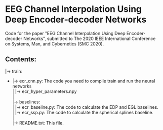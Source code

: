 # EEG Channel Interpolation Using Deep Encoder-decoder Networks

Code for the paper "EEG Channel Interpolation Using Deep Encoder-decoder Networks", submitted to The 2020 IEEE International Conference on Systems, Man, and Cybernetics (SMC 2020).

## Contents:

|-> train:  
   + |-> ecr_cnn.py: The code you need to compile train and run the neural networks  
|    |-> ecr_hyper_parameters.npy  
|  
|-> baselines:  
|    |-> ecr_baseline.py: The code to calculate the EDP and EGL baselines.  
|    |-> ecr_ssp.py: The code to calculate the spherical splines baseline.  
|  
|-> README.txt: This file.  